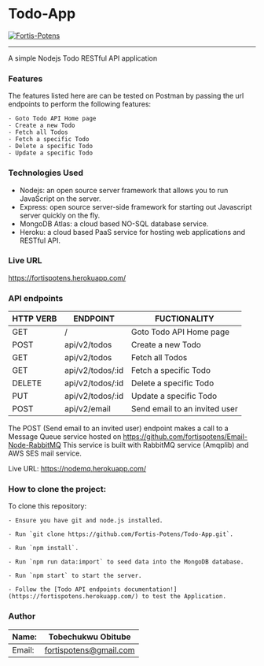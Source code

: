 # Todo-App

[![Fortis-Potens](https://circleci.com/gh/Fortis-Potens/Todo-App.svg?style=svg)](https://app.circleci.com/pipelines/github/fortispotens/Todo-App)

<hr />
A simple Nodejs Todo RESTful API application

### Features

The features listed here are can be tested on Postman by passing the url endpoints to perform the following features:

```
- Goto Todo API Home page
- Create a new Todo
- Fetch all Todos
- Fetch a specific Todo
- Delete a specific Todo
- Update a specific Todo
```

### Technologies Used

- Nodejs: an open source server framework that allows you to run JavaScript on the server.
- Express: open source server-side framework for starting out Javascript server quickly on the fly.
- MongoDB Atlas: a cloud based NO-SQL database service.
- Heroku: a cloud based PaaS service for hosting web applications and RESTful API.

### Live URL

https://fortispotens.herokuapp.com/

### API endpoints

| HTTP VERB | ENDPOINT         | FUCTIONALITY                  |
| --------- | ---------------- | ----------------------------- |
| GET       | /                | Goto Todo API Home page       |
| POST      | api/v2/todos     | Create a new Todo             |
| GET       | api/v2/todos     | Fetch all Todos               |
| GET       | api/v2/todos/:id | Fetch a specific Todo         |
| DELETE    | api/v2/todos/:id | Delete a specific Todo        |
| PUT       | api/v2/todos/:id | Update a specific Todo        |
| POST      | api/v2/email     | Send email to an invited user |

The POST (Send email to an invited user) endpoint makes a call to a Message Queue service hosted on https://github.com/fortispotens/Email-Node-RabbitMQ
This service is built with RabbitMQ service (Amqplib) and AWS SES mail service.

Live URL: https://nodemq.herokuapp.com/

### How to clone the project:

To clone this repository:

```
- Ensure you have git and node.js installed.

- Run `git clone https://github.com/Fortis-Potens/Todo-App.git`.

- Run `npm install`.

- Run `npm run data:import` to seed data into the MongoDB database.

- Run `npm start` to start the server.

- Follow the [Todo API endpoints documentation!](https://fortispotens.herokuapp.com/) to test the Application.
```

### Author

| Name:  | Tobechukwu Obitube     |
| ------ | ---------------------- |
| Email: | fortispotens@gmail.com |
